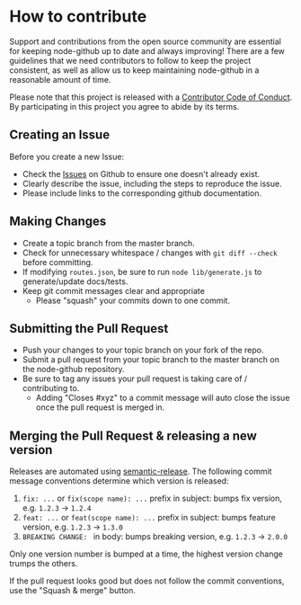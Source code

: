 # How to contribute

Support and contributions from the open source community are essential for keeping
node-github up to date and always improving! There are a few guidelines that we need
contributors to follow to keep the project consistent, as well as allow us to keep
maintaining node-github in a reasonable amount of time.

Please note that this project is released with a [Contributor Code of Conduct][coc].
By participating in this project you agree to abide by its terms.

[coc]: ./CODE_OF_CONDUCT.md

## Creating an Issue

Before you create a new Issue:
* Check the [Issues](https://github.com/octokit/node-github/issues) on Github to ensure one doesn't already exist.
* Clearly describe the issue, including the steps to reproduce the issue.
* Please include links to the corresponding github documentation.

## Making Changes

* Create a topic branch from the master branch.
* Check for unnecessary whitespace / changes with `git diff --check` before committing.
* If modifying `routes.json`, be sure to run `node lib/generate.js` to generate/update docs/tests.
* Keep git commit messages clear and appropriate
	* Please "squash" your commits down to one commit.

## Submitting the Pull Request

* Push your changes to your topic branch on your fork of the repo.
* Submit a pull request from your topic branch to the master branch on the node-github repository.
* Be sure to tag any issues your pull request is taking care of / contributing to.
	* Adding "Closes #xyz" to a commit message will auto close the issue once the pull request is merged in.

## Merging the Pull Request & releasing a new version

Releases are automated using [semantic-release](https://github.com/semantic-release/semantic-release).
The following commit message conventions determine which version is released:

1. `fix: ...` or `fix(scope name): ...` prefix in subject: bumps fix version, e.g. `1.2.3` → `1.2.4`
2. `feat: ...` or `feat(scope name): ...` prefix in subject: bumps feature version, e.g. `1.2.3` → `1.3.0`
3. `BREAKING CHANGE: ` in body: bumps breaking version, e.g. `1.2.3` → `2.0.0`

Only one version number is bumped at a time, the highest version change trumps the others.

If the pull request looks good but does not follow the commit conventions, use the "Squash & merge" button.
